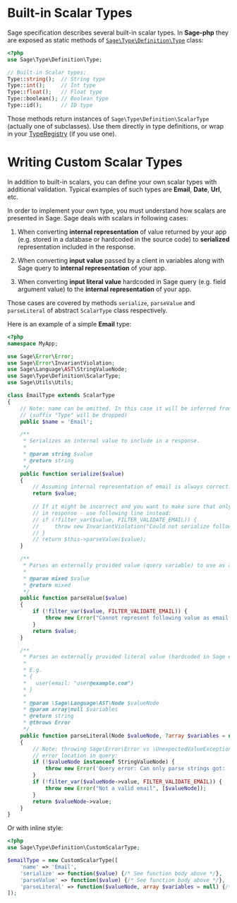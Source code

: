 # Built-in Scalar Types
Sage specification describes several built-in scalar types. In **Sage-php** they are 
exposed as static methods of [`Sage\Type\Definition\Type`](../reference.md#Sagetypedefinitiontype) class:

```php
<?php
use Sage\Type\Definition\Type;

// Built-in Scalar types:
Type::string();  // String type
Type::int();     // Int type
Type::float();   // Float type
Type::boolean(); // Boolean type
Type::id();      // ID type
```
Those methods return instances of `Sage\Type\Definition\ScalarType` (actually one of subclasses).
Use them directly in type definitions, or wrap in your [TypeRegistry](index.md#type-registry) 
(if you use one).

# Writing Custom Scalar Types
In addition to built-in scalars, you can define your own scalar types with additional validation. 
Typical examples of such types are **Email**, **Date**, **Url**, etc.

In order to implement your own type, you must understand how scalars are presented in Sage.
Sage deals with scalars in following cases:

1. When converting **internal representation** of value returned by your app (e.g. stored in a database 
or hardcoded in the source code) to **serialized** representation included in the response.
 
2. When converting **input value** passed by a client in variables along with Sage query to 
**internal representation** of your app.

3. When converting **input literal value** hardcoded in Sage query (e.g. field argument value) to 
the **internal representation** of your app.

Those cases are covered by methods `serialize`, `parseValue` and `parseLiteral` of abstract `ScalarType` 
class respectively.

Here is an example of a simple **Email** type:

```php
<?php
namespace MyApp;

use Sage\Error\Error;
use Sage\Error\InvariantViolation;
use Sage\Language\AST\StringValueNode;
use Sage\Type\Definition\ScalarType;
use Sage\Utils\Utils;

class EmailType extends ScalarType
{
    // Note: name can be omitted. In this case it will be inferred from class name 
    // (suffix "Type" will be dropped)
    public $name = 'Email';

    /**
     * Serializes an internal value to include in a response.
     *
     * @param string $value
     * @return string
     */
    public function serialize($value)
    {
        // Assuming internal representation of email is always correct:
        return $value;
        
        // If it might be incorrect and you want to make sure that only correct values are included
        // in response - use following line instead:
        // if (!filter_var($value, FILTER_VALIDATE_EMAIL)) {
        //     throw new InvariantViolation("Could not serialize following value as email: " . Utils::printSafe($value));
        // }
        // return $this->parseValue($value);
    }

    /**
     * Parses an externally provided value (query variable) to use as an input
     *
     * @param mixed $value
     * @return mixed
     */
    public function parseValue($value)
    {
        if (!filter_var($value, FILTER_VALIDATE_EMAIL)) {
            throw new Error("Cannot represent following value as email: " . Utils::printSafeJson($value));
        }
        return $value;
    }

    /**
     * Parses an externally provided literal value (hardcoded in Sage query) to use as an input.
     * 
     * E.g. 
     * {
     *   user(email: "user@example.com") 
     * }
     *
     * @param \Sage\Language\AST\Node $valueNode
     * @param array|null $variables
     * @return string
     * @throws Error
     */
    public function parseLiteral(Node $valueNode, ?array $variables = null)
    {
        // Note: throwing Sage\Error\Error vs \UnexpectedValueException to benefit from Sage
        // error location in query:
        if (!$valueNode instanceof StringValueNode) {
            throw new Error('Query error: Can only parse strings got: ' . $valueNode->kind, [$valueNode]);
        }
        if (!filter_var($valueNode->value, FILTER_VALIDATE_EMAIL)) {
            throw new Error("Not a valid email", [$valueNode]);
        }
        return $valueNode->value;
    }
}
```

Or with inline style:

```php
<?php
use Sage\Type\Definition\CustomScalarType;

$emailType = new CustomScalarType([
    'name' => 'Email',
    'serialize' => function($value) {/* See function body above */},
    'parseValue' => function($value) {/* See function body above */},
    'parseLiteral' => function($valueNode, array $variables = null) {/* See function body above */},
]);
```
